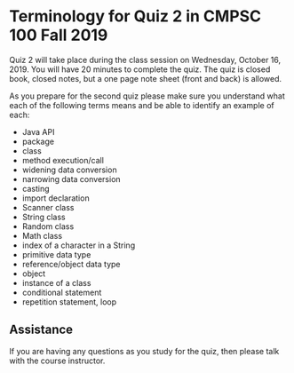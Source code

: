 # Terminology for Quiz 2 in CMPSC 100 Fall 2019

Quiz 2 will take place during the class session on Wednesday, October 16, 2019.
You will have 20 minutes to complete the quiz.
The quiz is closed book, closed notes, but a one page note
sheet (front and back) is allowed.

As you prepare for the second quiz please make sure you understand
what each of the following terms means and be able to identify an example of each:

* Java API
* package
* class
* method execution/call
* widening data conversion
* narrowing data conversion
* casting
* import declaration
* Scanner class
* String class
* Random class
* Math class
* index of a character in a String
* primitive data type
* reference/object data type
* object
* instance of a class
* conditional statement
* repetition statement, loop

## Assistance

If you are having any questions as you study for the quiz, then please talk
with  the course instructor.
